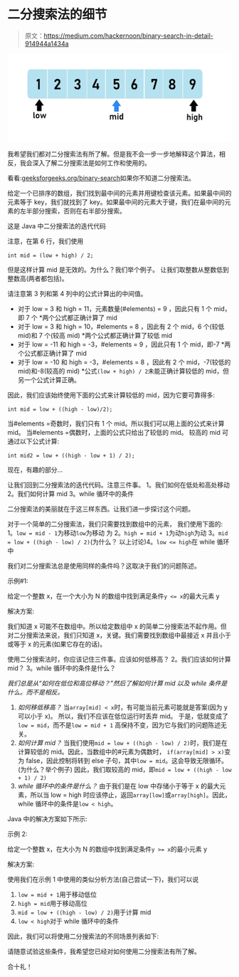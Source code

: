 # 二分搜索法的细节

> 原文：<https://medium.com/hackernoon/binary-search-in-detail-914944a1434a>

![](img/fdb0f369dc2f9945df70c8c7bbbff794.png)

我希望我们都对二分搜索法有所了解。但是我不会一步一步地解释这个算法，相反，我会深入了解二分搜索法是如何工作和使用的。

看看:[geeksforgeeks.org/binary-search](http://geeksforgeeks.org/binary-search)如果你不知道二分搜索法。

给定一个已排序的数组，我们找到最中间的元素并用键检查该元素。如果最中间的元素等于 key，我们就找到了 key。如果最中间的元素大于键，我们在最中间的元素的左半部分搜索，否则在右半部分搜索。

这是 Java 中二分搜索法的迭代代码

注意，在第 6 行，我们使用

```
int mid = (low + high) / 2;
```

但是这样计算 mid 是无效的。为什么？我们举个例子。
让我们取整数从整数低到整数高(两者都包括)。

请注意第 3 列和第 4 列中的公式计算出的中间值。

*   对于 low = 3 和 high = 11，元素数量(#elements) = 9
    ，因此只有 1 个 mid，即 7 个
    *两个公式都正确计算了 mid
*   对于 low = 3 和 high = 10，#elements = 8
    ，因此有 2 个 mid，6 个(较低 mid)和 7 个(较高 mid)
    *两个公式都正确计算了较低 mid
*   对于 low = -11 和 high = -3，#elements = 9
    ，因此只有 1 个 mid，即-7
    *两个公式都正确计算了 mid
*   对于 low = -10 和 high = -3，#elements = 8
    ，因此有 2 个 mid，-7(较低的 mid)和-8(较高的 mid)
    *公式`(low + high) / 2`未能正确计算较低的 mid，但另一个公式计算正确。

因此，我们应该始终使用下面的公式来计算较低的 mid，因为它要可靠得多:

```
int mid = low + ((high - low)/2);
```

当#elements =奇数时，我们只有 1 个 mid。所以我们可以用上面的公式来计算 mid。
当#elements =偶数时，上面的公式只给出了较低的 mid。
较高的 mid 可通过以下公式计算:

```
int mid2 = low + ((high - low + 1) / 2);
```

现在，有趣的部分…

让我们回到二分搜索法的迭代代码。注意三件事。
1。我们如何在低处和高处移动
2。我们如何计算 mid
3。while 循环中的条件

二分搜索法的美丽就在于这三样东西。让我们进一步探讨这个问题。

对于一个简单的二分搜索法，我们只需要找到数组中的元素，
我们使用下面的:
1。`low = mid - 1`为移动`low`为移动
为 2。`high = mid + 1`为动`high`为动
3。`mid = low + ((high - low) / 2)`(为什么？
以上讨论)4。`low <= high`在 while 循环中

我们对二分搜索法总是使用同样的条件吗？这取决于我们的问题陈述。

示例#1:

给定一个整数 x，在一个大小为 N 的数组中找到满足条件`y <= x`的最大元素 y

解决方案:

我们知道 x 可能不在数组中。所以给定数组中 x 的简单二分搜索法不起作用。但对二分搜索法来说，我们只知道 x，关键。我们需要找到数组中最接近 x 并且小于或等于 x 的元素(如果它存在的话)。

使用二分搜索法时，你应该记住三件事。应该如何低移高？
2。我们应该如何计算 mid？
3。while 循环中的条件是什么？

*我们总是从“如何在低位和高位移动？”然后了解如何计算 mid 以及 while 条件是什么。而不是相反。*

1.  *如何移低移高？*
    当`array[mid] < x`时，有可能当前元素可能就是答案(因为 y 可以小于 x)。
    所以，我们不应该在低位运行时丢弃 mid。
    于是，低就变成了`low = mid`，而不是`low = mid + 1`
    高保持不变，因为它与我们的问题陈述无关。
2.  *如何计算 mid？* 当我们使用`mid = low + ((high - low) / 2)`时，我们是在计算较低的 mid。因此，当数组中的#元素为偶数时，
    `if(array[mid] > x)`变为 false，因此控制将转到 else 子句，其中`low = mid`。这会导致无限循环。(为什么？举个例子)
    因此，我们取较高的 mid，即`mid = low + ((high - low + 1) / 2)`
3.  *while 循环中的条件是什么？* 由于我们是在 low 中存储小于等于 x 的最大元素，所以当 low = high 时应该停止，返回`array[low]`或`array[high]`。因此，while 循环中的条件是`low < high`。

Java 中的解决方案如下所示:

示例 2:

给定一个整数 x，在大小为 N 的数组中找到满足条件`y >= x`的最小元素 y

解决方案:

使用我们在示例 1 中使用的类似分析方法(自己尝试一下)，我们可以说

1.  `low = mid + 1`用于移动低位
2.  `high = mid`用于移动高位
3.  `mid = low + ((high - low) / 2)`用于计算 mid
4.  `low < high`对于 while 循环中的条件

因此，我们可以将使用二分搜索法的不同场景列表如下:

请随意试验这些条件，我希望您已经对如何使用二分搜索法有所了解。

合十礼！